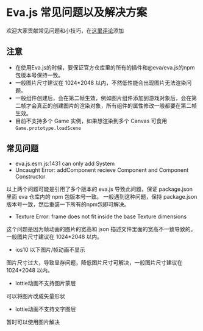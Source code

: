 # Eva.js 常见问题以及解决方案

欢迎大家贡献常见问题和小技巧，在[这里评论](https://github.com/eva-engine/eva.js/issues/140)添加

## 注意
- 在使用Eva.js的时候，要保证官方仓库里的所有的插件和@eva/eva.js的npm包版本号保持一致。
- 一般图片尺寸建议在 1024*2048 以内，不然低性能会出现图片无法渲染问题。
- 一般组件创建后，会在第二帧生效，例如图片组件添加到游戏对象后，会在第二帧才会真正的创建图片的渲染对象，所有组件的属性修改一般都要在第二帧生效。
- 目前不支持多个 Game 实例，如果想渲染到多个 Canvas 可食用`Game.prototype.loadScene`

## 常见问题
- eva.js.esm.js:1431 can only add System
- Uncaught Error: addComponent recieve Component and Component Constructor

以上两个问题可能是引用了多个版本的 eva.js 导致此问题，保证 package.json 里面 eva 仓库内的 npm 包版本号一致。
一般遇到这种问题，保持 package.json 版本号一致，然后重装一下所有的npm包即可解决。

- Texture Error: frame does not fit inside the base Texture dimensions

这个问题是因为帧动画的图片的宽高和 json 描述文件里面的宽高不一致导致的。一般图片尺寸建议在 1024*2048 以内。

- ios10 以下图片/帧动画不显示

图片尺寸过大，导致显存问题，降低图片尺寸可解决，一般图片尺寸建议在 1024*2048 以内。

- lottie动画不支持图片蒙层

可以将图片改成矢量形状

- lottie动画不支持文字图层

暂时可以使用图片解决